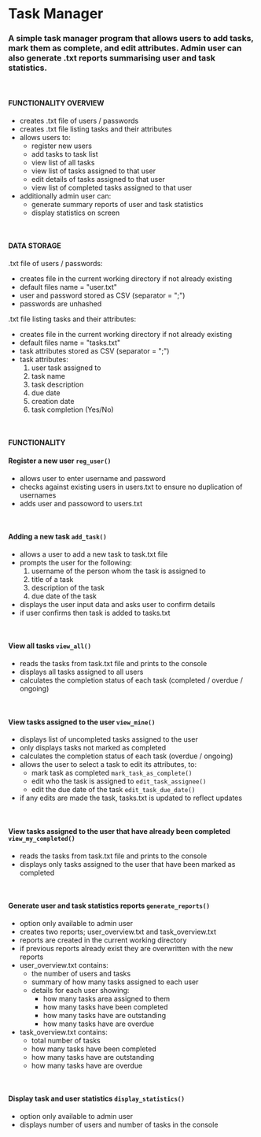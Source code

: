 # Task Manager
### A simple task manager program that allows users to add tasks, mark them as complete, and edit attributes. Admin user can also generate .txt reports summarising user and task statistics.

<br>

#### FUNCTIONALITY OVERVIEW

- creates .txt file of users / passwords
- creates .txt file listing tasks and their attributes
- allows users to:
	- register new users
	- add tasks to task list
	- view list of all tasks
	- view list of tasks assigned to that user
	- edit details of tasks assigned to that user
	- view list of completed tasks assigned to that user
- additionally admin user can:
	- generate summary reports of user and task statistics
	- display statistics on screen
<br>

#### DATA STORAGE

.txt file of users / passwords:

- creates file in the current working directory if not already existing
- default files name = "user.txt"
- user and password stored as CSV (separator = ";")
- passwords are unhashed

.txt file listing tasks and their attributes:
- creates file in the current working directory if not already existing
- default files name = "tasks.txt"
- task attributes stored as CSV (separator = ";")
- task attributes:
  1. user task assigned to
  1. task name
  1. task description
  1. due date
  1. creation date
  1. task completion (Yes/No)
<br>

#### FUNCTIONALITY

#### Register a new user  `reg_user()`
- allows user to enter username and password
- checks against existing users in users.txt to ensure no duplication of usernames
- adds user and passoword to users.txt
<br>

#### Adding a new task  `add_task()`
- allows a user to add a new task to task.txt file
- prompts the user for the following: 
  1. username of the person whom the task is assigned to
  1. title of a task
  1. description of the task
  1. due date of the task
- displays the user input data and asks user to confirm details
- if user confirms then task is added to tasks.txt
<br>

#### View all tasks  `view_all()`
- reads the tasks from task.txt file and prints to the console
- displays all tasks assigned to all users
- calculates the completion status of each task (completed / overdue / ongoing)
<br>

#### View tasks assigned to the user  `view_mine()`
- displays list of uncompleted tasks assigned to the user
- only displays tasks not marked as completed
- calculates the completion status of each task (overdue / ongoing)
- allows the user to select a task to edit its attributes, to:
  - mark task as completed             `mark_task_as_complete()`
  - edit who the task is assigned to   `edit_task_assignee()`
  - edit the due date of the task      `edit_task_due_date()`
- if any edits are made the task, tasks.txt is updated to reflect updates
<br>

#### View tasks assigned to the user that have already been completed  `view_my_completed()`
- reads the tasks from task.txt file and prints to the console
- displays only tasks assigned to the user that have been marked as completed
<br>

#### Generate user and task statistics reports  `generate_reports()`
- option only available to admin user
- creates two reports; user_overview.txt and task_overview.txt
- reports are created in the current working directory
- if previous reports already exist they are overwritten with the new reports
- user_overview.txt contains:
  - the number of users and tasks
  - summary of how many tasks assigned to each user
  - details for each user showing:
    - how many tasks area assigned to them
    - how many tasks have been completed
    - how many tasks have are outstanding
    - how many tasks have are overdue
- task_overview.txt contains:
  - total number of tasks
  - how many tasks have been completed
  - how many tasks have are outstanding
  - how many tasks have are overdue
<br>

#### Display task and user statistics  `display_statistics()`
- option only available to admin user
- displays number of users and number of tasks in the console
